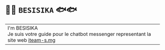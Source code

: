 # 🐠🐠 `BESISIKA` 🐟🐟

<table>
<tr><td>I'm BESISIKA<br>
  Je suis votre guide pour le chatbot messenger representant la site web  <a href="https://iteam-s.mg/">iteam-s.mg</a>
</table>
